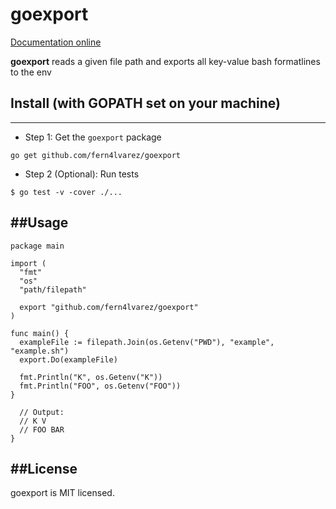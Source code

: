 # goexport

[Documentation online](http://godoc.org/github.com/fern4lvarez/goexport)

**goexport** reads a given file path and exports all key-value bash formatlines to the env

## Install (with GOPATH set on your machine)
----------

* Step 1: Get the `goexport` package

```
go get github.com/fern4lvarez/goexport
```

* Step 2 (Optional): Run tests

```
$ go test -v -cover ./...
```

##Usage
----------
```
package main

import (
  "fmt"
  "os"
  "path/filepath"

  export "github.com/fern4lvarez/goexport"
)

func main() {
  exampleFile := filepath.Join(os.Getenv("PWD"), "example", "example.sh")
  export.Do(exampleFile)

  fmt.Println("K", os.Getenv("K"))
  fmt.Println("FOO", os.Getenv("FOO"))
}

  // Output:
  // K V
  // FOO BAR
}
```

##License
----------
goexport is MIT licensed.